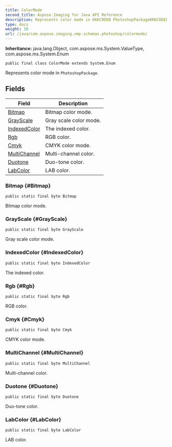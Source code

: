 ```yaml
---
title: ColorMode
second_title: Aspose.Imaging for Java API Reference
description: Represents color mode in KKKCODEB PhotoshopPackageKKKCODEE.
type: docs
weight: 10
url: /java/com.aspose.imaging.xmp.schemas.photoshop/colormode/
---
```

**Inheritance:**
java.lang.Object, com.aspose.ms.System.ValueType, com.aspose.ms.System.Enum
```
public final class ColorMode extends System.Enum
```

Represents color mode in `PhotoshopPackage`.
## Fields

| Field | Description |
| --- | --- |
| [Bitmap](#Bitmap) | Bitmap color mode. |
| [GrayScale](#GrayScale) | Gray scale color mode. |
| [IndexedColor](#IndexedColor) | The indexed color. |
| [Rgb](#Rgb) | RGB color. |
| [Cmyk](#Cmyk) | CMYK color mode. |
| [MultiChannel](#MultiChannel) | Multi-channel color. |
| [Duotone](#Duotone) | Duo-tone color. |
| [LabColor](#LabColor) | LAB color. |
### Bitmap {#Bitmap}
```
public static final byte Bitmap
```


Bitmap color mode.

### GrayScale {#GrayScale}
```
public static final byte GrayScale
```


Gray scale color mode.

### IndexedColor {#IndexedColor}
```
public static final byte IndexedColor
```


The indexed color.

### Rgb {#Rgb}
```
public static final byte Rgb
```


RGB color.

### Cmyk {#Cmyk}
```
public static final byte Cmyk
```


CMYK color mode.

### MultiChannel {#MultiChannel}
```
public static final byte MultiChannel
```


Multi-channel color.

### Duotone {#Duotone}
```
public static final byte Duotone
```


Duo-tone color.

### LabColor {#LabColor}
```
public static final byte LabColor
```


LAB color.


